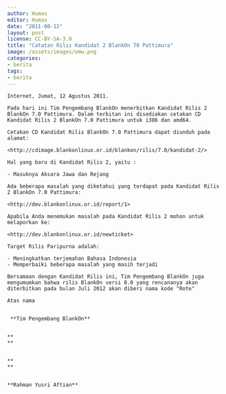 ```yaml
---
author: Humas
editor: Humas
date: "2011-08-12"
layout: post
license: CC-BY-SA-3.0
title: "Catatan Rilis Kandidat 2 BlankOn 70 Pattimura"
image: /assets/images/omw.png
categories:
- berita
tags:
- berita
---
```



    Internet, Jumat, 12 Agustus 2011.
    
    Pada hari ini Tim Pengembang BlankOn menerbitkan Kandidat Rilis 2 BlankOn 7.0 Pattimura. Dalam terbitan ini disediakan cetakan CD Kandidat Rilis 2 BlankOn 7.0 Pattimura untuk i386 dan amd64.
    
    Cetakan CD Kandidat Rilis BlankOn 7.0 Pattimura dapat diunduh pada alamat:
    
    <http://cdimage.blankonlinux.or.id/blankon/rilis/7.0/kandidat-2/>
    
    Hal yang baru di Kandidat Rilis 2, yaitu :
    
    - Masuknya Aksara Jawa dan Rejang
    
    Ada beberapa masalah yang diketahui yang terdapat pada Kandidat Rilis 2 BlankOn 7.0 Pattimura:
    
    <http://dev.blankonlinux.or.id/report/1>
    
    Apabila Anda menemukan masalah pada Kandidat Rilis 2 mohon untuk melaporkan ke:
    
    <http://dev.blankonlinux.or.id/newticket>
    
    Target Rilis Paripurna adalah:
    
    - Meningkatkan terjemahan Bahasa Indonesia
    - Memperbaiki beberapa masalah yang masih terjadi
    
    Bersamaan dengan Kandidat Rilis ini, Tim Pengembang BlankOn juga mengumumkan bahwa rilis BlankOn versi 8.0 yang rencananya akan diterbitkan pada bulan Juli 2012 akan diberi nama kode "Rote"
    
    Atas nama
    
    
     **Tim Pengembang BlankOn**
    
    
    **  
    **
    
    
    **  
    **
    
    
    **Rahman Yusri Aftian**




    
